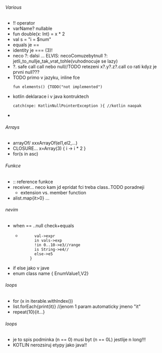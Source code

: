 ###### Various
* !! operator
* varName?  nullable
* fun double(x: Int) = x * 2
* val s = "i = $num"
* equals je ==
* identity je === (3)!
* neco ?: dalsi ... ELVIS:  necoComuzebytnull ?: jetli_to_nullje_tak_vrat_tohle(vuhodnocuje se lazy)
* ?. safe call call nebo null//TODO retezeni x?.y?.z?.call co rati kdyz je prvni null??? 
* TODO primo v jazyku, inline fce
     ```
     fun elements() {TODO("not implemented") 
    ```
* kotlin deklarace i v java kontruktech
    ```
    catch(npe: KotlinNullPointerException ){ //kotlin naopak
    ```
*
 
###### Arrays  
* arrayOf/  xxxArrayOf(el1,el2,...)
* CLOSURE... x=Array(3) { i -> i * 2 }
* for(s in asc)

###### Funkce
* :: reference funkce
* receiver... neco kam jd epridat fci treba class..TODO poradneji
    * extension vs. member function
* alist.map{it>0} ...

###### nevim
* when == ..null check+equals
    * ```when expr { 
            val->expr
            in vals->exp
            !in 0..10->e3//range 
            is String->e4//
            else->e5
          }
      ```
* if else jako v jave
* enum class name { EnumValue1,V2}

###### loops
* for (x in iterable.withIndex())
* list.forEach{print(it)} //jenom 1 param automaticky jmeno "it"
* repeat(10){it...}

###### loops
* je to spis podminka (n == 0) musi byt (n == 0L) jestlije n long!!!
* KOTLIN nerozsiruj etypy jako java!!